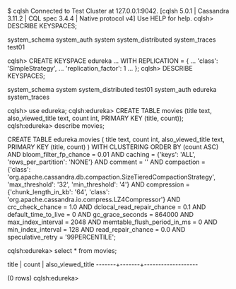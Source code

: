 $ cqlsh
Connected to Test Cluster at 127.0.0.1:9042.
[cqlsh 5.0.1 | Cassandra 3.11.2 | CQL spec 3.4.4 | Native protocol v4]
Use HELP for help.
cqlsh> DESCRIBE KEYSPACES;

system_schema  system_auth  system  system_distributed  system_traces  test01

cqlsh> CREATE KEYSPACE edureka
   ...     WITH REPLICATION = {
   ...         'class': 'SimpleStrategy', 
   ...         'replication_factor': 1
   ...     };
cqlsh> DESCRIBE KEYSPACES;

system_schema  system   system_distributed  test01
system_auth    edureka  system_traces     

cqlsh> use edureka;
cqlsh:edureka> CREATE TABLE movies (title text, also_viewed_title text, count int, PRIMARY KEY (title, count));
cqlsh:edureka> describe movies;

CREATE TABLE edureka.movies (
    title text,
    count int,
    also_viewed_title text,
    PRIMARY KEY (title, count)
) WITH CLUSTERING ORDER BY (count ASC)
    AND bloom_filter_fp_chance = 0.01
    AND caching = {'keys': 'ALL', 'rows_per_partition': 'NONE'}
    AND comment = ''
    AND compaction = {'class': 'org.apache.cassandra.db.compaction.SizeTieredCompactionStrategy', 'max_threshold': '32', 'min_threshold': '4'}
    AND compression = {'chunk_length_in_kb': '64', 'class': 'org.apache.cassandra.io.compress.LZ4Compressor'}
    AND crc_check_chance = 1.0
    AND dclocal_read_repair_chance = 0.1
    AND default_time_to_live = 0
    AND gc_grace_seconds = 864000
    AND max_index_interval = 2048
    AND memtable_flush_period_in_ms = 0
    AND min_index_interval = 128
    AND read_repair_chance = 0.0
    AND speculative_retry = '99PERCENTILE';

cqlsh:edureka> select * from movies;

 title | count | also_viewed_title
-------+-------+-------------------

(0 rows)
cqlsh:edureka> 
